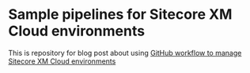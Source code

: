 # Sample pipelines for Sitecore XM Cloud environments

This is repository for blog post about using [GitHub workflow to manage Sitecore XM Cloud environments](https://www.balle-net.dk/posts/pipeline-sitecore-environment/)